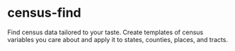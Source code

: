 # census-find
Find census data tailored to your taste. Create templates of census variables you care about and apply it to states, counties, places, and tracts.
